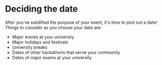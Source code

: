# Deciding the date

After you've solidified the purpose of your event, it's time to pick out a date! Things to consider as you choose your date are: 

* Major events at your university 
* Major holidays and festivals 
* University breaks 
* Dates of other hackathons that serve your community 
* Dates of major exams at your university  

